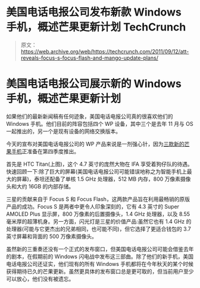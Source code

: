 # 美国电话电报公司发布新款 Windows 手机，概述芒果更新计划 TechCrunch

> 原文：<https://web.archive.org/web/https://techcrunch.com/2011/09/12/att-reveals-focus-s-focus-flash-and-mango-update-plans/>

# 美国电话电报公司展示新的 Windows 手机，概述芒果更新计划

如果他们的最新新闻稿有任何迹象，美国电话电报公司真的很喜欢他们的 Windows 手机。他们目前的阵容包括四个 WP 设备，其中三个是去年 11 月与 OS 一起推出的，另一个是现有设备的网络交换版本。

今天的宣布对美国电话电报公司的 WP 产品来说是一剂强心针，因为[三款新的芒果手机](https://web.archive.org/web/20230203170157/http://www.prnewswire.com/news-releases/att-expands-windows-phone-leadership-129647413.html)正准备在第四季度推出。

首先是 HTC Titan(上图)，这个 4.7 英寸的庞然大物在 IFA 享受着狗仔队的待遇。快速回顾一下:除了巨大的屏幕(美国电话电报公司可能错误地称之为智能手机上最大的屏幕)，泰坦还配备了单核 1.5 GHz 处理器，512 MB 内存，800 万像素摄像头和大约 16GB 的内部存储。

三星的贡献来自于 Focus S 和 Focus Flash，这两款产品旨在利用最畅销的原版产品的成功。Focus S 是两者中更令人印象深刻的，它有 4.3 英寸的 Super AMOLED Plus 显示屏，800 万像素的后置摄像头，1.4 GHz 处理器，以及 8.55 毫米厚的超薄机身。另一方面，闪光灯是三星的价值产品:虽然它也有 1.4 GHz 的处理器(可能与它更杰出的兄弟相同，也可能不同)，但它选择了更适合钱包的 3.7 英寸屏幕和背面的 500 万像素摄像头。

虽然新的三重奏还没有一个正式的发布窗口，但美国电话电报公司可能会借鉴去年的剧本，在假期前的 Windows 闪电战中发布这三部曲。除了他们的新手机，美国电话电报公司还证实，他们现有的所有 Windows 手机都将在今年秋天的某个时候获得期待已久的芒果更新。虽然更具体的发布窗口总是更可取的，但当前用户至少可以放心，他们没有被遗忘。